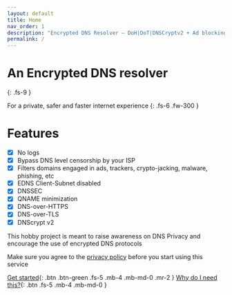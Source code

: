 ```yaml
---
layout: default
title: Home
nav_order: 1
description: "Encrypted DNS Resolver — DoH|DoT|DNSCryptv2 + Ad blocking"
permalink: /
---
```

<script type="module">
import 'https://cdn.jsdelivr.net/npm/@pwabuilder/pwaupdate';
const el = document.createElement('pwa-update');
document.body.appendChild(el);
</script>
# An Encrypted DNS resolver
{: .fs-9 }

For a private, safer and faster internet experience
{: .fs-6 .fw-300 }

# Features

- [x] No logs
- [x] Bypass DNS level censorship by your ISP
- [x] Filters domains engaged in ads, trackers, crypto-jacking, malware, phishing, etc
- [x] EDNS Client-Subnet disabled
- [x] DNSSEC
- [x] QNAME minimization
- [x] DNS-over-HTTPS
- [x] DNS-over-TLS
- [x] DNScrypt v2

This hobby project is meant to raise awareness on DNS Privacy and encourage the use of encrypted DNS protocols

Make sure you agree to the [privacy policy](/privacy-policy) before you start using this service

[Get started](/get){: .btn .btn-green .fs-5 .mb-4 .mb-md-0 .mr-2 }
[Why do I need this?](/faq/#why-you-should-probably-change-your-current-dns-resolver){: .btn .fs-5 .mb-4 .mb-md-0 }

